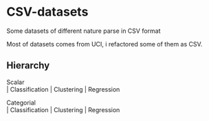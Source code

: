 # CSV-datasets
Some datasets of different nature parse in CSV format


Most of datasets comes from UCI, i refactored some of them as CSV.


## Hierarchy

Scalar		
	| Classification
	| Clustering
	| Regression

Categorial	
	| Classification
	| Clustering
	| Regression